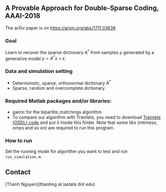 ## A Provable Approach for Double-Sparse Coding, AAAI-2018

The arXiv paper is on https://arxiv.org/abs/1711.03638

### Goal
Learn to recover the sparse dictionary $A^*$ from samples $y$ generated by a generative model $y = A^*x + \varepsilon$.

### Data and simulation setting
* Deterministic, sparse, orthonormal dictionary
$A^*$
* Sparse, random and overcomplete dictionary

### Required Matlab packages and/or libraries:
+ gaimc for the bipartite_matchings algorithm
+ To compare our algorithm with Trainlets, you need to download [Trainlets (OSDL) code](http://jsulam.cswp.cs.technion.ac.il/home/software/) and put it inside this folder. Note that some libs (mtimesx, omps and so on) are required to run this program.

### How to run
Set the running mode for algorithm you want to test and run `run_simulation.m`.


## Contact
[Thanh Nguyen](thanhng at iastate dot edu)
